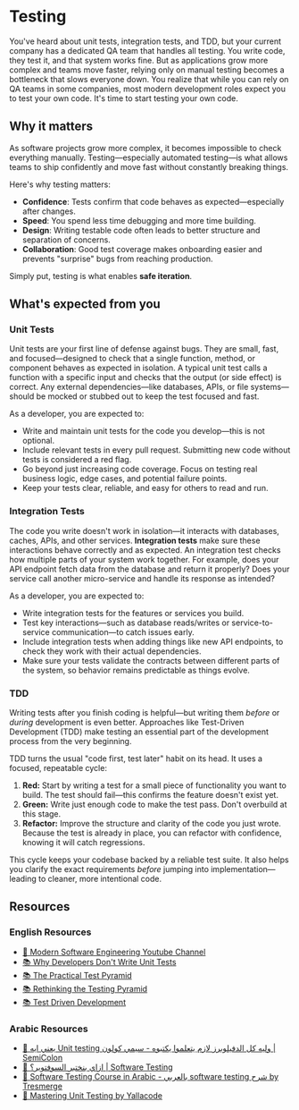 # Testing

You've heard about unit tests, integration tests, and TDD, but your current company has a dedicated QA team that handles all testing. You write code, they test it, and that system works fine. But as applications grow more complex and teams move faster, relying only on manual testing becomes a bottleneck that slows everyone down. You realize that while you can rely on QA teams in some companies, most modern development roles expect you to test your own code. It's time to start testing your own code.

## Why it matters

As software projects grow more complex, it becomes impossible to check everything manually. Testing—especially automated testing—is what allows teams to ship confidently and move fast without constantly breaking things.

Here's why testing matters:

- **Confidence**: Tests confirm that code behaves as expected—especially after changes.
- **Speed**: You spend less time debugging and more time building.
- **Design**: Writing testable code often leads to better structure and separation of concerns.
- **Collaboration**: Good test coverage makes onboarding easier and prevents "surprise" bugs from reaching production.

Simply put, testing is what enables **safe iteration**.

## What's expected from you

### Unit Tests

Unit tests are your first line of defense against bugs. They are small, fast, and focused—designed to check that a single function, method, or component behaves as expected in isolation. A typical unit test calls a function with a specific input and checks that the output (or side effect) is correct. Any external dependencies—like databases, APIs, or file systems—should be mocked or stubbed out to keep the test focused and fast.

As a developer, you are expected to:

- Write and maintain unit tests for the code you develop—this is not optional.
- Include relevant tests in every pull request. Submitting new code without tests is considered a red flag.
- Go beyond just increasing code coverage. Focus on testing real business logic, edge cases, and potential failure points.
- Keep your tests clear, reliable, and easy for others to read and run.

### Integration Tests

The code you write doesn't work in isolation—it interacts with databases, caches, APIs, and other services. **Integration tests** make sure these interactions behave correctly and as expected. An integration test checks how multiple parts of your system work together. For example, does your API endpoint fetch data from the database and return it properly? Does your service call another micro-service and handle its response as intended?

As a developer, you are expected to:

- Write integration tests for the features or services you build.
- Test key interactions—such as database reads/writes or service-to-service communication—to catch issues early.
- Include integration tests when adding things like new API endpoints, to check they work with their actual dependencies.
- Make sure your tests validate the contracts between different parts of the system, so behavior remains predictable as things evolve.

### TDD

Writing tests after you finish coding is helpful—but writing them _before_ or _during_ development is even better. Approaches like Test-Driven Development (TDD) make testing an essential part of the development process from the very beginning.

TDD turns the usual "code first, test later" habit on its head. It uses a focused, repeatable cycle:

1. **Red:** Start by writing a test for a small piece of functionality you want to build. The test should fail—this confirms the feature doesn't exist yet.
2. **Green:** Write just enough code to make the test pass. Don't overbuild at this stage.
3. **Refactor:** Improve the structure and clarity of the code you just wrote. Because the test is already in place, you can refactor with confidence, knowing it will catch regressions.

This cycle keeps your codebase backed by a reliable test suite. It also helps you clarify the exact requirements _before_ jumping into implementation—leading to cleaner, more intentional code.

## Resources

### English Resources

- [🎥 Modern Software Engineering Youtube Channel](https://www.youtube.com/@ModernSoftwareEngineeringYT)
- [📚 Why Developers Don't Write Unit Tests](https://www.linkedin.com/pulse/why-developers-dont-write-unit-tests-justin-bannister/)
- [📚 The Practical Test Pyramid](https://martinfowler.com/articles/practical-test-pyramid.html)
- [📚 Rethinking the Testing Pyramid](https://www.wiremock.io/post/rethinking-the-testing-pyramid)
- [📚 Test Driven Development](https://martinfowler.com/bliki/TestDrivenDevelopment.html)

### Arabic Resources

- [🎥 يعني ايه Unit testing وليه كل الدفيلوبرز لازم يتعلموا يكتبوه - سيمي كولون | SemiColon](https://youtu.be/B9rLLcVQfpI?si=JJxWiYOWm16mjSsW)
- [🎥 ازاي بنختبر السوفتوير؟ | Software Testing](https://youtu.be/9NcvjKX-ySk?si=KXwWbIqWQ945-pca)
- [🎥 Software Testing Course in Arabic - بالعربي software testing شرح by Tresmerge](https://youtube.com/playlist?list=PLzNfs-3kBUJllCa8_6pLYDMnIlg6Lfvu4&si=CnLIMCcfRaxAWGb0)
- [🎥 Mastering Unit Testing by Yallacode](https://youtube.com/playlist?list=PLtxOBbrOOPH6pNpU-I4TJ15DrwU-hxNIz&si=PdRxKHpzrr-X3iGq)
